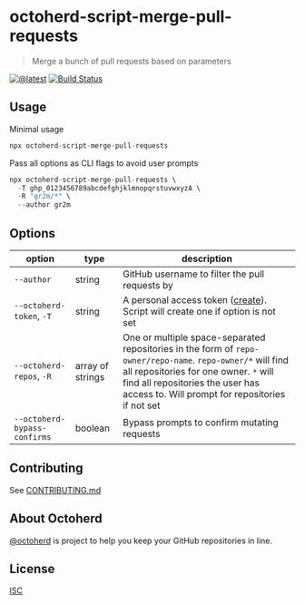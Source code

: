 # octoherd-script-merge-pull-requests

> Merge a bunch of pull requests based on parameters

[![@latest](https://img.shields.io/npm/v/octoherd-script-merge-pull-requests.svg)](https://www.npmjs.com/package/octoherd-script-merge-pull-requests)
[![Build Status](https://github.com/gr2m/octoherd-script-merge-pull-requests/workflows/Test/badge.svg)](https://github.com/gr2m/octoherd-script-merge-pull-requests/actions?query=workflow%3ATest+branch%3Amain)

## Usage

Minimal usage

```js
npx octoherd-script-merge-pull-requests
```

Pass all options as CLI flags to avoid user prompts

```js
npx octoherd-script-merge-pull-requests \
  -T ghp_0123456789abcdefghjklmnopqrstuvwxyzA \
  -R "gr2m/*" \
  --author gr2m
```

## Options

| option                       | type             | description                                                                                                                                                                                                                                 |
| ---------------------------- | ---------------- | ------------------------------------------------------------------------------------------------------------------------------------------------------------------------------------------------------------------------------------------- |
| `--author`                   | string           | GitHub username to filter the pull requests by                                                                                                                                                                                              |
| `--octoherd-token`, `-T`     | string           | A personal access token ([create](https://github.com/settings/tokens/new?scopes=repo)). Script will create one if option is not set                                                                                                         |
| `--octoherd-repos`, `-R`     | array of strings | One or multiple space-separated repositories in the form of `repo-owner/repo-name`. `repo-owner/*` will find all repositories for one owner. `*` will find all repositories the user has access to. Will prompt for repositories if not set |
| `--octoherd-bypass-confirms` | boolean          | Bypass prompts to confirm mutating requests                                                                                                                                                                                                 |

## Contributing

See [CONTRIBUTING.md](CONTRIBUTING.md)

## About Octoherd

[@octoherd](https://github.com/octoherd/) is project to help you keep your GitHub repositories in line.

## License

[ISC](LICENSE.md)
